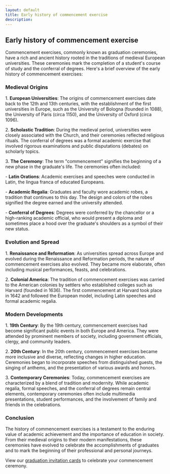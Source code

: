 ```yaml
---
layout: default
title: Early history of commencement exercise
description: 
---
```


<div class="main">
<div class="container">
<div class="row">
<div class="col-md-12">

<h2>Early history of commencement exercise</h2>

<p>Commencement exercises, commonly known as graduation ceremonies, have a rich and ancient history rooted in the traditions of medieval European universities. These ceremonies mark the completion of a student's course of study and the conferral of degrees. Here's a brief overview of the early history of commencement exercises:</p>

<h3>Medieval Origins</h3>

<p>1. <strong>European Universities</strong>: The origins of commencement exercises date back to the 12th and 13th centuries, with the establishment of the first universities in Europe, such as the University of Bologna (founded in 1088), the University of Paris (circa 1150), and the University of Oxford (circa 1096).</p>

<p>2. <strong>Scholastic Tradition</strong>: During the medieval period, universities were closely associated with the Church, and their ceremonies reflected religious rituals. The conferral of degrees was a formal academic exercise that involved rigorous examinations and public disputations (debates) on scholarly topics.</p>

<p>3. <strong>The Ceremony</strong>: The term "commencement" signifies the beginning of a new phase in the graduate's life. The ceremonies often included:</p>
<p>- <strong>Latin Orations</strong>: Academic exercises and speeches were conducted in Latin, the lingua franca of educated Europeans.</p>
<p>- <strong>Academic Regalia</strong>: Graduates and faculty wore academic robes, a tradition that continues to this day. The design and colors of the robes signified the degree earned and the university attended.</p>
<p>- <strong>Conferral of Degrees</strong>: Degrees were conferred by the chancellor or a high-ranking academic official, who would present a diploma and sometimes place a hood over the graduate's shoulders as a symbol of their new status.</p>

<h3>Evolution and Spread</h3>

<p>1. <strong>Renaissance and Reformation</strong>: As universities spread across Europe and evolved during the Renaissance and Reformation periods, the nature of commencement exercises also evolved. They became more elaborate, often including musical performances, feasts, and celebrations.</p>

<p>2. <strong>Colonial America</strong>: The tradition of commencement exercises was carried to the American colonies by settlers who established colleges such as Harvard (founded in 1636). The first commencement at Harvard took place in 1642 and followed the European model, including Latin speeches and formal academic regalia.</p>

<h3>Modern Developments</h3>

<p>1. <strong>19th Century</strong>: By the 19th century, commencement exercises had become significant public events in both Europe and America. They were attended by prominent members of society, including government officials, clergy, and community leaders.</p>

<p>2. <strong>20th Century</strong>: In the 20th century, commencement exercises became more inclusive and diverse, reflecting changes in higher education. Ceremonies began to incorporate speeches from distinguished guests, the singing of anthems, and the presentation of various awards and honors.</p>

<p>3. <strong>Contemporary Ceremonies</strong>: Today, commencement exercises are characterized by a blend of tradition and modernity. While academic regalia, formal speeches, and the conferral of degrees remain central elements, contemporary ceremonies often include multimedia presentations, student performances, and the involvement of family and friends in the celebrations.</p>

<h3>Conclusion</h3>

<p>The history of commencement exercises is a testament to the enduring value of academic achievement and the importance of education in society. From their medieval origins to their modern manifestations, these ceremonies have evolved to celebrate the accomplishments of graduates and to mark the beginning of their professional and personal journeys.</p>

<p>View our <a href="{{site.url}}">graduation invitation cards</a> to celebrate your commencement ceremony.</p>

</div>
</div>
</div>
</div>